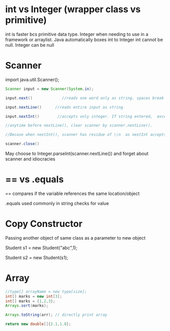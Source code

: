 # int vs Integer (wrapper class vs primitive)
int is faster bcs primitive data type. Integer when needing to use in a framework or arraylist.
Java automatically boxes int to Integer
int cannot be null. Integer can be null

# Scanner
import java.util.Scanner();

```java
Scanner input = new Scanner(System.in);

input.next()             //reads one word only as string. spaces break up

input.nextLine()      //reads entire input as string

input.nextInt()        //accepts only integer. If string entered,  exception mismatch type

//anytime before nextLine(), clear scanner by scanner.nextLine(). 

//Becase when nextInt(), scanner has residue of \\n  as nextInt accepts only numeric portion

scanner.close()
```

May choose to Integer.parseInt(scanner.nextLine()) and forget about scanner and idiocracies

# == vs .equals
== compares if the variable references the same location/object

.equals used commonly in string checks for value

# Copy Constructor
Passing another object of same class as a parameter to new object

Student s1 = new Student("abc",1);

Student s2 = new Student(s1);


# Array
```java
//type[] arrayName = new type[size];
int[] marks = new int[3];
int[] marks = {1,2,3};
Arrays.sort(marks);

Arrays.toString(arr); // directly print array

return new double[]{2.1,1.8};

```

